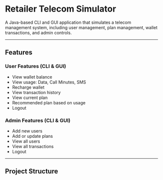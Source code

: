 # Retailer Telecom Simulator

A Java-based CLI and GUI application that simulates a telecom management system, including user management, plan management, wallet transactions, and admin controls.

---

## Features

### User Features (CLI & GUI)
- View wallet balance
- View usage: Data, Call Minutes, SMS
- Recharge wallet
- View transaction history
- View current plan
- Recommended plan based on usage
- Logout

### Admin Features (CLI & GUI)
- Add new users
- Add or update plans
- View all users
- View all transactions
- Logout

---

## Project Structure


